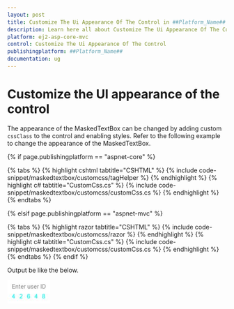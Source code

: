 ```yaml
---
layout: post
title: Customize The Ui Appearance Of The Control in ##Platform_Name## Maskedtextbox Component
description: Learn here all about Customize The Ui Appearance Of The Control in Syncfusion ##Platform_Name## Maskedtextbox component and more.
platform: ej2-asp-core-mvc
control: Customize The Ui Appearance Of The Control
publishingplatform: ##Platform_Name##
documentation: ug
---
```


# Customize the UI appearance of the control

The appearance of the MaskedTextBox can be changed by adding custom `cssClass` to the control and enabling styles.
Refer to the following example to change the appearance of the MaskedTextBox.

{% if page.publishingplatform == "aspnet-core" %}

{% tabs %}
{% highlight cshtml tabtitle="CSHTML" %}
{% include code-snippet/maskedtextbox/customcss/tagHelper %}
{% endhighlight %}
{% highlight c# tabtitle="CustomCss.cs" %}
{% include code-snippet/maskedtextbox/customcss/customCss.cs %}
{% endhighlight %}
{% endtabs %}

{% elsif page.publishingplatform == "aspnet-mvc" %}

{% tabs %}
{% highlight razor tabtitle="CSHTML" %}
{% include code-snippet/maskedtextbox/customcss/razor %}
{% endhighlight %}
{% highlight c# tabtitle="CustomCss.cs" %}
{% include code-snippet/maskedtextbox/customcss/customCss.cs %}
{% endhighlight %}
{% endtabs %}
{% endif %}



Output be like the below.

![MaskedTextBox Sample](../images/customCss.png)